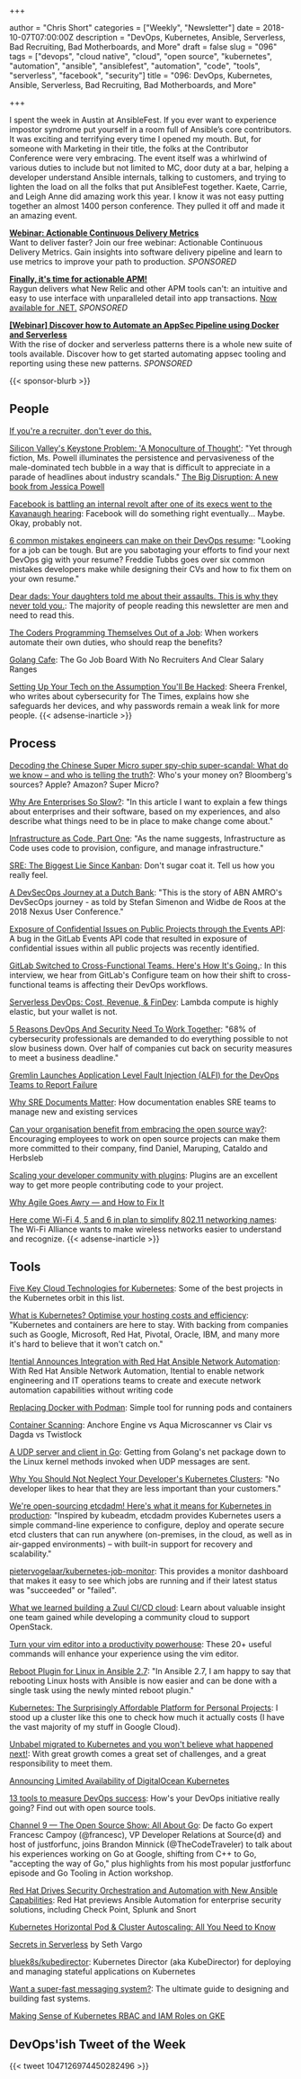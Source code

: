 +++

author = "Chris Short"
categories = ["Weekly", "Newsletter"]
date = 2018-10-07T07:00:00Z
description = "DevOps, Kubernetes, Ansible, Serverless, Bad Recruiting, Bad Motherboards, and More"
draft = false
slug = "096"
tags = ["devops", "cloud native", "cloud", "open source", "kubernetes", "automation", "ansible", "ansiblefest", "automation", "code", "tools", "serverless", "facebook", "security"]
title = "096: DevOps, Kubernetes, Ansible, Serverless, Bad Recruiting, Bad Motherboards, and More"

+++

I spent the week in Austin at AnsibleFest. If you ever want to experience impostor syndrome put yourself in a room full of Ansible’s core contributors. It was exciting and terrifying every time I opened my mouth. But, for someone with Marketing in their title, the folks at the Contributor Conference were very embracing. The event itself was a whirlwind of various duties to include but not limited to MC, door duty at a bar, helping a developer understand Ansible internals, talking to customers, and trying to lighten the load on all the folks that put AnsibleFest together. Kaete, Carrie, and Leigh Anne did amazing work this year. I know it was not easy putting together an almost 1400 person conference. They pulled it off and made it an amazing event.

[**Webinar: Actionable Continuous Delivery Metrics**](https://info.thoughtworks.com/Actionable_CD_Metrics.html)  
Want to deliver faster? Join our free webinar: Actionable Continuous Delivery Metrics. Gain insights into software delivery pipeline and learn to use metrics to improve your path to production. *SPONSORED*

[**Finally, it's time for actionable APM!**](https://raygun.com/)  
Raygun delivers what New Relic and other APM tools can't: an intuitive and easy to use interface with unparalleled detail into app transactions. [Now available for .NET.](https://raygun.com/) *SPONSORED*

[**[Webinar] Discover how to Automate an AppSec Pipeline using Docker and Serverless**](https://info.signalsciences.com/docker-serverless-automated-appsec-pipeline?utm_medium=newsletter&utm_source=devopsish)  
With the rise of docker and serverless patterns there is a whole new suite of tools available. Discover how to get started automating appsec tooling and reporting using these new patterns. *SPONSORED*

{{< sponsor-blurb >}}

## People

[If you're a recruiter, don't ever do this.](https://www.linkedin.com/feed/update/urn:li:activity:6452743681614106624/)

[Silicon Valley's Keystone Problem: 'A Monoculture of Thought'](https://www.nytimes.com/2018/10/02/technology/silicon-valleys-keystone-problem-a-monoculture-of-thought.html): "Yet through fiction, Ms. Powell illuminates the persistence and pervasiveness of the male-dominated tech bubble in a way that is difficult to appreciate in a parade of headlines about industry scandals." [The Big Disruption: A new book from Jessica Powell](https://disruption.medium.com/)

[Facebook is battling an internal revolt after one of its execs went to the Kavanaugh hearing](https://www.businessinsider.com/facebook-town-hall-exec-joel-kaplan-attends-kavanaugh-hearing-2018-10): Facebook will do something right eventually... Maybe. Okay, probably not.

[6 common mistakes engineers can make on their DevOps resume](https://jaxenter.com/6-common-mistakes-devops-resume-150137.html): "Looking for a job can be tough. But are you sabotaging your efforts to find your next DevOps gig with your resume? Freddie Tubbs goes over six common mistakes developers make while designing their CVs and how to fix them on your own resume."

[Dear dads: Your daughters told me about their assaults. This is why they never told you.](https://www.washingtonpost.com/lifestyle/style/dear-dads-your-daughters-told-me-about-their-assaults-this-is-why-they-never-told-you/2018/10/01/0f69be46-c587-11e8-b2b5-79270f9cce17_story.html?utm_term=.2529fba0aac9): The majority of people reading this newsletter are men and need to read this.

[The Coders Programming Themselves Out of a Job](https://www.theatlantic.com/technology/archive/2018/10/agents-of-automation/568795/): When workers automate their own duties, who should reap the benefits?

[Golang Cafe](https://golang.cafe/): The Go Job Board With No Recruiters And Clear Salary Ranges

[Setting Up Your Tech on the Assumption You'll Be Hacked](https://www.nytimes.com/2018/10/03/technology/personaltech/hacking-protection-passwords.html): Sheera Frenkel, who writes about cybersecurity for The Times, explains how she safeguards her devices, and why passwords remain a weak link for more people.
{{< adsense-inarticle >}}

## Process

[Decoding the Chinese Super Micro super spy-chip super-scandal: What do we know – and who is telling the truth?](https://www.theregister.co.uk/2018/10/04/supermicro_bloomberg/): Who's your money on? Bloomberg's sources? Apple? Amazon? Super Micro?

[Why Are Enterprises So Slow?](https://zwischenzugs.com/2018/10/02/why-are-enterprises-so-slow/): "In this article I want to explain a few things about enterprises and their software, based on my experiences, and also describe what things need to be in place to make change come about."

[Infrastructure as Code, Part One](https://crate.io/a/infrastructure-as-code-part-one/): "As the name suggests, Infrastructure as Code uses code to provision, configure, and manage infrastructure."

[SRE: The Biggest Lie Since Kanban](https://theagileadmin.com/2018/10/02/sre-the-biggest-lie-since-kanban/): Don't sugar coat it. Tell us how you really feel.

[A DevSecOps Journey at a Dutch Bank](https://blog.sonatype.com/a-devsecops-journey-at-a-dutch-bank): "This is the story of ABN AMRO's DevSecOps journey - as told by Stefan Simenon and Widbe de Roos at the 2018 Nexus User Conference."

[Exposure of Confidential Issues on Public Projects through the Events API](https://about.gitlab.com/2018/10/01/events-api-security-issue/): A bug in the GitLab Events API code that resulted in exposure of confidential issues within all public projects was recently identified.

[GitLab Switched to Cross-Functional Teams. Here's How It's Going.](https://dzone.com/articles/gitlab-recently-switched-to-cross-functional-teams): In this interview, we hear from GitLab's Configure team on how their shift to cross-functional teams is affecting their DevOps workflows.

[Serverless DevOps: Cost, Revenue, & FinDev](https://www.serverlessops.io/blog/serverless-devops-cost-revenue-findev): Lambda compute is highly elastic, but your wallet is not.

[5 Reasons DevOps And Security Need To Work Together](https://www.forbes.com/sites/danielnewman/2018/09/30/5-reasons-devops-and-security-need-to-work-together/#760faeed714a): "68% of cybersecurity professionals are demanded to do everything possible to not slow business down. Over half of companies cut back on security measures to meet a business deadline."

[Gremlin Launches Application Level Fault Injection (ALFI) for the DevOps Teams to Report Failure](https://www.readitquik.com/news/business-support-solutionsservices/gremlin-launches-application-level-fault-injection-alfi-for-the-devops-teams-to-report-failure/)

[Why SRE Documents Matter](https://queue.acm.org/detail.cfm?ref=rss&id=3283589): How documentation enables SRE teams to manage new and existing services

[Can your organisation benefit from embracing the open source way?](http://blogs.lse.ac.uk/businessreview/2018/09/26/can-your-organisation-benefit-from-embracing-the-open-source-way/): Encouraging employees to work on open source projects can make them more committed to their company, find Daniel, Maruping, Cataldo and Herbsleb

[Scaling your developer community with plugins](https://opensource.com/article/18/10/scaling-your-developer-community-plugins): Plugins are an excellent way to get more people contributing code to your project.

[Why Agile Goes Awry — and How to Fix It](https://hbr.org/2018/10/why-agile-goes-awry-and-how-to-fix-it)

[Here come Wi-Fi 4, 5 and 6 in plan to simplify 802.11 networking names](https://www.cnet.com/news/wi-fi-alliance-simplifying-802-11-wireless-network-tech-names/): The Wi-Fi Alliance wants to make wireless networks easier to understand and recognize.
{{< adsense-inarticle >}}

## Tools

[Five Key Cloud Technologies for Kubernetes](https://www.weave.works/blog/five-key-cloud-technologies-for-kubernetes): Some of the best projects in the Kubernetes orbit in this list.

[What is Kubernetes? Optimise your hosting costs and efficiency](https://learnk8s.io/blog/what-is-kubernetes): "Kubernetes and containers are here to stay. With backing from companies such as Google, Microsoft, Red Hat, Pivotal, Oracle, IBM, and many more it's hard to believe that it won't catch on."

[Itential Announces Integration with Red Hat Ansible Network Automation](https://www.prweb.com/releases/itential_announces_integration_with_red_hat_ansible_network_automation/prweb15805295.htm): With Red Hat Ansible Network Automation, Itential to enable network engineering and IT operations teams to create and execute network automation capabilities without writing code

[Replacing Docker with Podman](https://media.ccc.de/v/ASG2018-177-replacing_docker_with_podman): Simple tool for running pods and containers

[Container Scanning](https://kubedex.com/container-scanning/): Anchore Engine vs Aqua Microscanner vs Clair vs Dagda vs Twistlock

[A UDP server and client in Go](https://ops.tips/blog/udp-client-and-server-in-go/): Getting from Golang's net package down to the Linux kernel methods invoked when UDP messages are sent.

[Why You Should Not Neglect Your Developer's Kubernetes Clusters](https://blog.giantswarm.io/why-you-should-not-neglect-your-developer-kubernetes-clusters/): "No developer likes to hear that they are less important than your customers."

[We're open-sourcing etcdadm! Here's what it means for Kubernetes in production](https://platform9.com/blog/were-open-sourcing-etcdadm-heres-what-it-means-for-kubernetes-in-production/): "Inspired by kubeadm, etcdadm provides Kubernetes users a simple command-line experience to configure, deploy and operate secure etcd clusters that can run anywhere (on-premises, in the cloud, as well as in air-gapped environments) – with built-in support for recovery and scalability."

[pietervogelaar/kubernetes-job-monitor](https://github.com/pietervogelaar/kubernetes-job-monitor): This provides a monitor dashboard that makes it easy to see which jobs are running and if their latest status was "succeeded" or "failed".

[What we learned building a Zuul CI/CD cloud](https://opensource.com/article/18/10/building-zuul-cicd-cloud): Learn about valuable insight one team gained while developing a community cloud to support OpenStack.

[Turn your vim editor into a productivity powerhouse](https://opensource.com/article/18/9/vi-editor-productivity-powerhouse): These 20+ useful commands will enhance your experience using the vim editor.

[Reboot Plugin for Linux in Ansible 2.7](https://www.ansible.com/blog/reboot-plugin-for-linux-in-ansible-2-7): "In Ansible 2.7, I am happy to say that rebooting Linux hosts with Ansible is now easier and can be done with a single task using the newly minted reboot plugin."

[Kubernetes: The Surprisingly Affordable Platform for Personal Projects](http://www.doxsey.net/blog/kubernetes--the-surprisingly-affordable-platform-for-personal-projects): I stood up a cluster like this one to check how much it actually costs (I have the vast majority of my stuff in Google Cloud).

[Unbabel migrated to Kubernetes and you won't believe what happened next!](https://medium.com/unbabel/unbabel-migrated-to-kubernetes-and-you-wont-believe-what-happened-next-b39f082def1c): With great growth comes a great set of challenges, and a great responsibility to meet them.

[Announcing Limited Availability of DigitalOcean Kubernetes](https://blog.digitalocean.com/announcing-limited-availability-of-digitalocean-kubernetes/)

[13 tools to measure DevOps success](https://opensource.com/article/18/10/devops-measurement-tools): How's your DevOps initiative really going? Find out with open source tools.

[Channel 9 — The Open Source Show: All About Go](https://channel9.msdn.com/Shows/The-Open-Source-Show/All-About-Go): De facto Go expert Francesc Campoy (@francesc), VP Developer Relations at Source{d} and host of justforfunc, joins Brandon Minnick (@TheCodeTraveler) to talk about his experiences working on Go at Google, shifting from C++ to Go, "accepting the way of Go," plus highlights from his most popular justforfunc episode and Go Tooling in Action workshop.

[Red Hat Drives Security Orchestration and Automation with New Ansible Capabilities](https://www.redhat.com/en/about/press-releases/red-hat-drives-security-orchestration-and-automation-new-ansible-capabilities): Red Hat previews Ansible Automation for enterprise security solutions, including Check Point, Splunk and Snort

[Kubernetes Horizontal Pod & Cluster Autoscaling: All You Need to Know](https://caylent.com/kubernetes-autoscaling/)

[Secrets in Serverless](https://www.sethvargo.com/secrets-in-serverless/) by Seth Vargo

[bluek8s/kubedirector](https://github.com/bluek8s/kubedirector): Kubernetes Director (aka KubeDirector) for deploying and managing stateful applications on Kubernetes

[Want a super-fast messaging system?](https://medium.com/@derekcollison/want-a-super-fast-messaging-system-c19c9f8cf560): The ultimate guide to designing and building fast systems.

[Making Sense of Kubernetes RBAC and IAM Roles on GKE](https://medium.com/uptime-99/making-sense-of-kubernetes-rbac-and-iam-roles-on-gke-914131b01922)

## DevOps'ish Tweet of the Week

{{< tweet 1047126974450282496 >}}